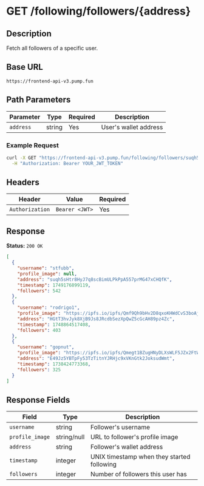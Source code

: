 # GET /following/followers/{address}

## Description
Fetch all followers of a specific user.

## Base URL
`https://frontend-api-v3.pump.fun`

## Path Parameters
| Parameter | Type | Required | Description |
|-----------|------|----------|-------------|
| `address` | string | Yes | User's wallet address |

### Example Request
```bash
curl -X GET "https://frontend-api-v3.pump.fun/following/followers/suqh5sHtr8HyJ7q8scBimULPkPpA557prMG47xCHQfK" \
  -H "Authorization: Bearer YOUR_JWT_TOKEN"
```

## Headers
| Header | Value | Required |
|--------|-------|----------|
| `Authorization` | `Bearer <JWT>` | Yes |

## Response
**Status:** `200 OK`

```json
[
  {
    "username": "stfubb",
    "profile_image": null,
    "address": "suqh5sHtr8HyJ7q8scBimULPkPpA557prMG47xCHQfK",
    "timestamp": 1749176899119,
    "followers": 542
  },
  {
    "username": "rodrigo1",
    "profile_image": "https://ipfs.io/ipfs/Qmf9Qh9bHv2D8qxoKHWdCvS3boAjHkP45UKyrStvm2zJ8C",
    "address": "HGtT3hvJyk8XjB9Js8JRcdbSezXpQwZ5cGcAH89pz4Zc",
    "timestamp": 1748864517408,
    "followers": 403
  },
  {
    "username": "gopnut",
    "profile_image": "https://ipfs.io/ipfs/Qmegt1BZugHNyDLXsWLF5JZx2FtWgiPTzpNKaUPnjeSbk6",
    "address": "E49Jz5YBTpFy53TzTitnYJRHjc9xVKnGtk2JoksudWmt",
    "timestamp": 1738424773368,
    "followers": 325
  }
]
```

## Response Fields
| Field | Type | Description |
|-------|------|-------------|
| `username` | string | Follower's username |
| `profile_image` | string/null | URL to follower's profile image |
| `address` | string | Follower's wallet address |
| `timestamp` | integer | UNIX timestamp when they started following |
| `followers` | integer | Number of followers this user has |
